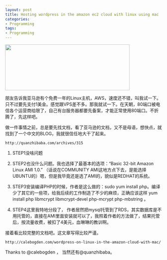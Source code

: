 ```yaml
---
layout: post
title: Hosting wordpress in the amazon ec2 cloud with linux using mac
categories:
- Programming
tags:
- Programming
---
```

<img  width="400" height="147" src="http://articles.csdn.net/uploads/allimg/120323/112_120323105235_1.jpg"/>	 

朋友告诉我亚马逊有个免费一年的Linux主机，AWS，速度还不错，叫我试一下。只不过要先支付1美金。感觉跟VPS差不多。那我就试一下。在天朝，80端口被电信各个运营商给限了，自己有台服务器都要先备案，才能正常使用80端口。不折腾了，先这样吧。

做一件事情之前，总是要先找文档，看了亚马逊的文档，又不是母语，想快点，就找到了一个中文的BLOG，我就很信任地大干了起来。
	
	http://quanzhibaba.com/archives/315 

1. STEP1没啥问题

2. STEP2也没什么问题。我也选择了最基本的选项：“Basic 32-bit Amazon Linux AMI 1.0.” （话说在COMMUNITY AMI这地方点下去，是能选择UBUNTU的）嗯，但是我毕竟还是选了AMI的，貌似是REDHAT的系统。

3. STEP3安装编译PHP的时候，作者是这么做的：sudo yum install php。编译少了其它的一些项，给我后续的工作制造了不少的麻烦，正确应该这样 yum install php libmcrypt libmcrypt-devel php-mcrypt php-mbstring 。 

4. STEP4这里我特地分段了，
作者居然把mysql托管到了RDS，其实数据库是不用托管的，直接在AMI里面安装就可以了，我照着作者的方法做了，结果托管后，按流量收费，被扣了4美元，血琳琳的教训啊。

接着看比较完整的文档吧。这文章写得比较严谨。
   
	http://calebogden.com/wordpress-on-linux-in-the-amazon-cloud-with-mac/ 
Thanks to @calebogden ， 当然还有@quanzhibaba。
